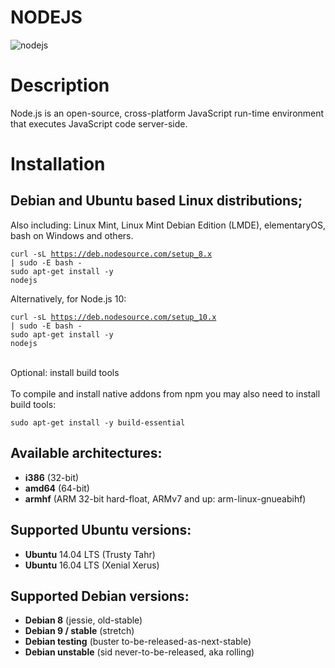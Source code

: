 # NODEJS
![nodejs](http://dev.solace.com/wp-content/uploads/2015/07/node.js-logo-whitebg.png)

# Description

Node.js is an open-source, cross-platform JavaScript run-time environment that executes JavaScript code server-side.

# Installation

## Debian and Ubuntu based Linux distributions;
   
Also including: Linux Mint, Linux Mint Debian Edition (LMDE), elementaryOS, bash on Windows and others.

<code>curl -sL https://deb.nodesource.com/setup_8.x | sudo -E bash -</code>
<br>
<code>sudo apt-get install -y nodejs</code>

Alternatively, for Node.js 10:

<code>curl -sL https://deb.nodesource.com/setup_10.x | sudo -E bash -</code>
<br>
<code>sudo apt-get install -y nodejs</code>

<br>
Optional: install build tools
<br>
<br>
To compile and install native addons from npm you may also need to install build tools:

<code>sudo apt-get install -y build-essential</code>

## Available architectures:

* <b>i386</b> (32-bit)
* <b>amd64</b> (64-bit)
* <b>armhf</b> (ARM 32-bit hard-float, ARMv7 and up: arm-linux-gnueabihf)

## Supported Ubuntu versions:

* <b>Ubuntu</b> 14.04 LTS (Trusty Tahr)
* <b>Ubuntu</b> 16.04 LTS (Xenial Xerus)

## Supported Debian versions:

* <b>Debian 8</b> (jessie, old-stable)
* <b>Debian 9 / stable</b> (stretch)
* <b>Debian testing</b> (buster to-be-released-as-next-stable)
* <b>Debian unstable</b> (sid never-to-be-released, aka rolling)